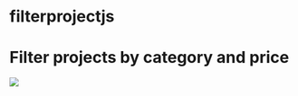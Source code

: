 # filterprojectjs
<h1>Filter projects by category and price </h1>
<img src="https://github.com/ManishChand349/filterprojectjs/assets/99408291/6eb4cd07-2077-4e63-b06b-5d0bb32a15c8
"/>
